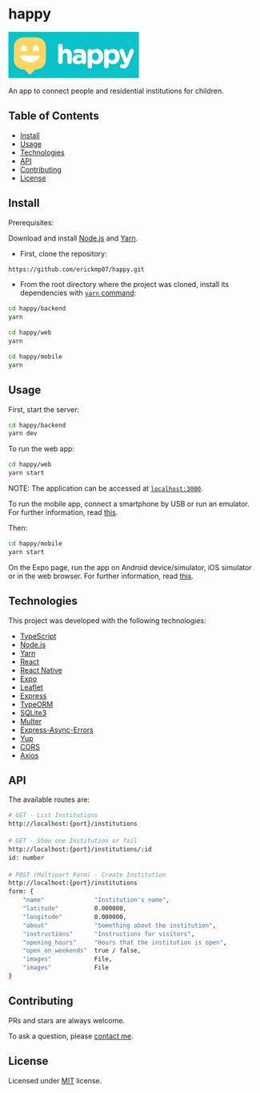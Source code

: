# happy

![banner](./web/src/assets/images/banner.png)

An app to connect people and residential institutions for children.

## Table of Contents

- [Install](#install)
- [Usage](#usage)
- [Technologies](#technologies)
- [API](#api)
- [Contributing](#contributing)
- [License](#license)

## Install

Prerequisites:

Download and install [Node.js](https://nodejs.org/en/download/) and [Yarn](https://classic.yarnpkg.com/en/docs/install/).

- First, clone the repository:
```bash
https://github.com/erickmp07/happy.git
```

- From the root directory where the project was cloned, install its dependencies with [`yarn` command](https://classic.yarnpkg.com/en/docs/usage):
```bash
cd happy/backend
yarn
```

```bash
cd happy/web
yarn
```

```bash
cd happy/mobile
yarn
```

## Usage

First, start the server:
```bash
cd happy/backend
yarn dev
```

To run the web app:
```bash
cd happy/web
yarn start
```

NOTE: The application can be accessed at [`localhost:3000`](http://localhost:3000).

To run the mobile app, connect a smartphone by USB or run an emulator. For further information, read [this](https://docs.expo.dev/get-started/create-a-new-app/#opening-the-app-on-your-phonetablet).

Then:
```bash
cd happy/mobile
yarn start
```

On the Expo page, run the app on Android device/simulator, iOS simulator or in the web browser. For further information, read [this](https://docs.expo.dev/get-started/create-a-new-app/#starting-the-development-server).

## Technologies

This project was developed with the following technologies:

- [TypeScript](https://www.typescriptlang.org/)
- [Node.js](https://nodejs.org)
- [Yarn](https://yarnpkg.com/)
- [React](https://reactjs.org/)
- [React Native](https://reactnative.dev/)
- [Expo](https://docs.expo.io/)
- [Leaflet](https://leafletjs.com/)
- [Express](https://expressjs.com/)
- [TypeORM](https://typeorm.io/#/)
- [SQLite3](https://sqlite.org)
- [Multer](https://github.com/expressjs/multer)
- [Express-Async-Errors](https://github.com/davidbanham/express-async-errors)
- [Yup](https://github.com/jquense/yup)
- [CORS](https://github.com/expressjs/cors)
- [Axios](https://axios-http.com/)

## API

The available routes are:

```bash
# GET - List Institutions
http://localhost:{port}/institutions

# GET - Show one Institution or fail
http://localhost:{port}/institutions/:id
id: number

# POST (Multipart Form) - Create Institution
http://localhost:{port}/institutions
form: {
    "name"				"Institution's name",
	"latitude"			0.000000,
	"longitude"			0.000000,
	"about"				"Something about the institution",
	"instructions"		"Instructions for visitors",
	"opening_hours"		"Hours that the institution is open",
	"open_on_weekends"	true / false,
	"images"			File,
	"images"			File
}
```

## Contributing

PRs and stars are always welcome.

To ask a question, please [contact me](mailto:erimacedo_92@hotmail.com).

## License

Licensed under [MIT](LICENSE) license.